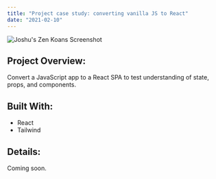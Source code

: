 ```yaml
---
title: "Project case study: converting vanilla JS to React"
date: "2021-02-10"
---
```


  <div>
    <Image
      src="../images/jzk-desktop.png"
      className="rounded-xl"
      height={355}
      width={640}
      alt="Joshu's Zen Koans Screenshot"
    />
  </div>

  ## Project Overview:

  Convert a JavaScript app to a React SPA to test understanding of state, props, and components. 

  ## Built With:

  * React
  * Tailwind

  ## Details:

  Coming soon.